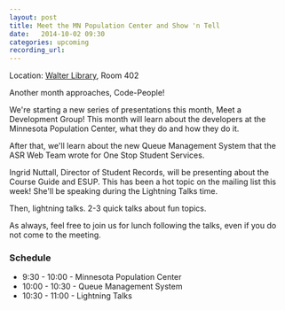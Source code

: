 ```yaml
---
layout: post
title: Meet the MN Population Center and Show 'n Tell
date:   2014-10-02 09:30
categories: upcoming
recording_url: 
---
```


Location\: [Walter Library](http://campusmaps.umn.edu/tc/map.php?building=042), Room 402

Another month approaches, Code-People!

We're starting a new series of presentations this month, Meet a Development Group! This month will learn about the developers at the Minnesota Population Center, what they do and how they do it.

After that, we'll learn about the new Queue Management System that the ASR Web Team wrote for One Stop Student Services.

Ingrid Nuttall, Director of Student Records, will be presenting about the Course Guide and ESUP.  This has been a hot topic on the mailing list this week! She'll be speaking during the Lightning Talks time.

Then, lightning talks. 2-3 quick talks about fun topics.

As always, feel free to join us for lunch following the talks, even if you do not come to the meeting.

### Schedule

- 9:30   - 10:00  - Minnesota Population Center
- 10:00  - 10:30 - Queue Management System
- 10:30 - 11:00 - Lightning Talks
